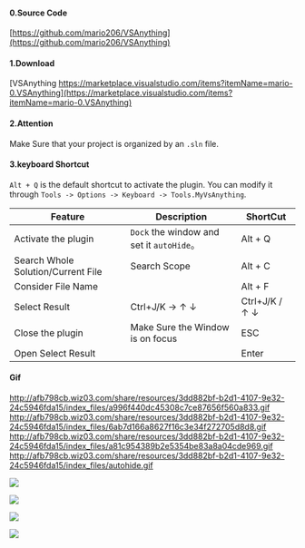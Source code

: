 
#### 0.Source Code 
[https://github.com/mario206/VSAnything](https://github.com/mario206/VSAnything)

#### 1.Download

[VSAnything https://marketplace.visualstudio.com/items?itemName=mario-0.VSAnything](https://marketplace.visualstudio.com/items?itemName=mario-0.VSAnything)

#### 2.Attention

Make Sure that your project is organized by an `.sln` file.

#### 3.keyboard Shortcut
`Alt + Q` is the default shortcut to activate the plugin.
You can modify it through `Tools -> Options -> Keyboard -> Tools.MyVsAnything`.

Feature|Description|ShortCut
----| ----| ----
Activate the plugin | `Dock` the window and set it `autoHide`。| Alt + Q
Search Whole Solution/Current File| Search Scope | Alt + C
Consider File Name| |Alt + F 
Select Result | Ctrl+J/K  -> ↑  ↓  | Ctrl+J/K /  ↑ ↓
Close the plugin|Make Sure the Window is on focus|ESC
Open Select Result| |Enter


#### Gif 

 http://afb798cb.wiz03.com/share/resources/3dd882bf-b2d1-4107-9e32-24c5946fda15/index_files/a996f440dc45308c7ce87656f560a833.gif
 http://afb798cb.wiz03.com/share/resources/3dd882bf-b2d1-4107-9e32-24c5946fda15/index_files/6ab7d166a8627f16c3e34f272705d8d8.gif
 http://afb798cb.wiz03.com/share/resources/3dd882bf-b2d1-4107-9e32-24c5946fda15/index_files/a81c954389b2e5354be83a8a04cde969.gif
 http://afb798cb.wiz03.com/share/resources/3dd882bf-b2d1-4107-9e32-24c5946fda15/index_files/autohide.gif


![](http://afb798cb.wiz03.com/share/resources/3dd882bf-b2d1-4107-9e32-24c5946fda15/index_files/a996f440dc45308c7ce87656f560a833.gif)

![](http://afb798cb.wiz03.com/share/resources/3dd882bf-b2d1-4107-9e32-24c5946fda15/index_files/6ab7d166a8627f16c3e34f272705d8d8.gif)

![](http://afb798cb.wiz03.com/share/resources/3dd882bf-b2d1-4107-9e32-24c5946fda15/index_files/a81c954389b2e5354be83a8a04cde969.gif)

![](http://afb798cb.wiz03.com/share/resources/3dd882bf-b2d1-4107-9e32-24c5946fda15/index_files/autohide.gif)
